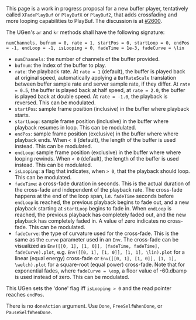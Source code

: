 This page is a work in progress proposal for a new buffer player, tentatively called `XFadePlayBuf` or `PlayBufX` or `PlayBuf2`, that adds crossfading and more looping capabilities to PlayBuf. The discussion is at [#2600](https://github.com/supercollider/supercollider/issues/2600).

The UGen's `ar` and `kr` methods shall have the following signature:

    numChannels, bufnum = 0, rate = 1, startPos = 0, startLoop = 0, endPos = -1, endLoop = -1, isLooping = 0, fadeTime = 1e-3, fadeCurve = \lin

- `numChannels`: the number of channels of the buffer provided.
- `bufnum`: the index of the buffer to play.
- `rate`: the playback rate. At `rate = 1` (default), the buffer is played back at original speed, automatically applying a `BufRateScale` translation between buffer sample rate and server sample rate, if they differ. At `rate = 0.5`, the buffer is played back at half speed, at `rate = 2.0`, the buffer is played back at double speed. At `rate = -1.0`, the playback is reversed. This can be modulated.
- `startPos`: sample frame position (inclusive) in the buffer where playback starts.
- `startLoop`: sample frame position (inclusive) in the buffer where playback resumes in loop. This can be modulated.
- `endPos`: sample frame position (exclusive) in the buffer where where playback ends. When `< 0` (default), the length of the buffer is used instead. This can be modulated.
- `endLoop`: sample frame position (exclusive) in the buffer where where looping rewinds. When `< 0` (default), the length of the buffer is used instead. This can be modulated.
- `isLooping`: a flag that indicates, when `> 0`, that the playback should loop. This can be modulated.
- `fadeTime`: a cross-fade duration in seconds. This is the actual duration of the cross-fade and independent of the playback rate. The cross-fade happens at the end of the loop span, i.e. `fadeTime` seconds before `endLoop` is reached, the previous playback begins to fade out, and a new playback starting at `startLoop` begins to fade in. When `endLoop` is reached, the previous playback has completely faded out, and the new playback has completely faded in. A value of zero indicates no cross-fade. This can be modulated. 
- `fadeCurve`: the type of curvature used for the cross-fade. This is the same as the `curve` parameter used in an `Env`. The cross-fade can be visualized as `Env([[0, 1], [1, 0]], [fadeTime, fadeTime], fadeCurve).plot`, e.g. `Env([[0, 1], [1, 0]], [1, 1], \lin).plot` for a linear (equal energy) cross-fade or `Env([[0, 1], [1, 0]], [1, 1], \welch).plot` for a square-root (equal power) cross-fade. Note that for exponential fades, where `fadeCurve = \exp`, a floor value of -60.dbamp is used instead of zero. This can be modulated.

This UGen sets the 'done' flag iff `isLooping > 0` and the read pointer reaches `endPos`.

There is no `doneAction` argument. Use `Done`, `FreeSelfWhenDone`, or `PauseSelfWhenDone`.